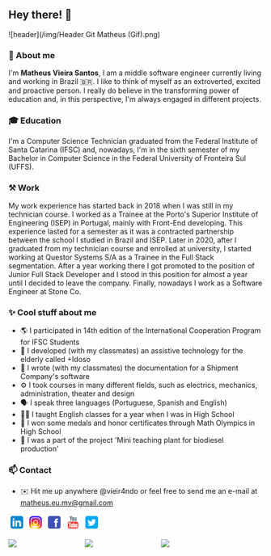 ## Hey there! 👋

![header](/img/Header Git Matheus (Gif).png)

### 🍰 About me

I'm **Matheus Vieira Santos**, I am a middle software engineer currently living and working in Brazil 🇧🇷. I like to think of myself as an extroverted, excited and proactive person. I really do believe in the transforming power of education and, in this perspective, I'm always engaged in different projects.

### 🎓 Education

I'm a Computer Science Technician graduated from the Federal Institute of Santa Catarina (IFSC) and, nowadays, I'm in the sixth semester of my Bachelor in Computer Science in the Federal University of Fronteira Sul (UFFS).

### ⚒️ Work

My work experience has started back in 2018 when I was still in my technician course. I worked as a Trainee at the Porto's Superior Institute of Engineering (ISEP) in Portugal, mainly with Front-End developing. This experience lasted for a semester as it was a contracted partnership between the school I studied in Brazil and ISEP. Later in 2020, after I graduated from my technician course and enrolled at university, I started working at Questor Systems S/A as a Trainee in the Full Stack segmentation. After a year working there I got promoted to the position of Junior Full Stack Developer and I stood in this position for almost a year until I decided to leave the company. Finally, nowadays I work as a Software Engineer at Stone Co.

### ✨ Cool stuff about me

- 🌎 I participated in 14th edition of the International Cooperation Program for IFSC Students
- 💊 I developed (with my classmates) an assistive technology for the elderly called +Idoso
- 📄 I wrote (with my classmates) the documentation for a Shipment Company's software
- ⚙️ I took courses in many different fields, such as electrics, mechanics, administration, theater and design
- 🗣️ I speak three languages (Portuguese, Spanish and English)
- 🧑‍🏫 I taught English classes for a year when I was in High School
- 🏅 I won some medals and honor certificates through Math Olympics in High School
- 🌱 I was a part of the project 'Mini teaching plant for biodiesel production'

### 📫 Contact

- ✉️ Hit me up anywhere @vieir4ndo or feel free to send me an e-mail at matheus.eu.mv@gmail.com

[<img alt="Matheus | LinkedIn" width="33px" src="/img/icons8-linkedin-48.png" />](https://www.linkedin.com/in/vieir4ndo/) [<img alt="Matheus | Instagram" width="33px" src="/img/icons8-instagram-48.png" />](https://www.instagram.com/vieir4ndo) [<img alt="Matheus | Facebook" width="33px" src="/img/icons8-facebook-48.png" />](https://www.facebook.com/vieir4ndo) [<img alt="Matheus | Youtube" width="33px" src="/img/icons8-youtube-48.png" />](https://youtube.com/channel/UCx3J5aiV1PKElesn0D_tf_w) [<img alt="Matheus | Twitter" width="33px" src="/img/icons8-twitter-quadrado-48.png" />](https://www.twitter.com/vieir4ndo)

<img align="left" src="https://github-readme-stats.vercel.app/api/?username=vieir4ndo&count_private=true&theme=dracula" width="30%"/>
<img align="left" src="https://github-readme-stats.vercel.app/api/top-langs/?username=vieir4ndo&theme=dracula&langs_count=8&layout=compact" width="30%"/>
<img align="left" src="https://github-readme-streak-stats.herokuapp.com/?user=vieir4ndo&theme=dracula" width="30%">
